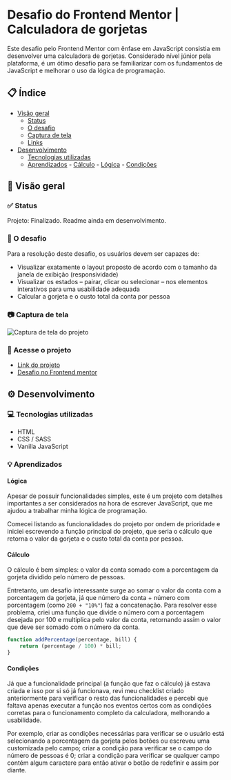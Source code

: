 # Desafio do Frontend Mentor | Calculadora de gorjetas

Este desafio pelo Frontend Mentor com ênfase em JavaScript consistia em desenvolver uma calculadora de gorjetas. Considerado nível júnior pela plataforma, é um ótimo desafio para se familiarizar com os fundamentos de JavaScript e melhorar o uso da lógica de programação.

## 📋 Índice

- [Visão geral](#-visão-geral)
    - [Status](#-status)
    - [O desafio](#-o-desafio)
    - [Captura de tela](#-captura-de-tela)
    - [Links](#-acesse-o-projeto)
- [Desenvolvimento](#-desenvolvimento)
    - [Tecnologias utilizadas](#-tecnologias-utilizadas)
    - [Aprendizados](#-aprendizados)
            - [Cálculo](#cálculo)
            - [Lógica](#lógica)
            - [Condições](#condições)

## 🔎 Visão geral

### ✅ Status

Projeto: Finalizado.
Readme ainda em desenvolvimento.

### 🏁 O desafio

Para a resolução deste desafio, os usuários devem ser capazes de:

* Visualizar exatamente o layout proposto de acordo com o tamanho da janela de exibição (responsividade)
* Visualizar os estados – pairar, clicar ou selecionar – nos elementos interativos para uma usabilidade adequada
* Calcular a gorjeta e o custo total da conta por pessoa

### 📷 Captura de tela

![Captura de tela do projeto](https://user-images.githubusercontent.com/72027449/170118302-e57610ac-e739-4376-b3e5-df825305e4d9.png)

### 🔗 Acesse o projeto

* [Link do projeto](https://leo-henrique.github.io/calculadora-de-gorjetas/)
* [Desafio no Frontend mentor](https://www.frontendmentor.io/challenges/tip-calculator-app-ugJNGbJUX)

## ⚙️ Desenvolvimento

### 💻 Tecnologias utilizadas

* HTML
* CSS / SASS
* Vanilla JavaScript

### 💡 Aprendizados

#### Lógica

Apesar de possuir funcionalidades simples, este é um projeto com detalhes importantes a ser considerados na hora de escrever JavaScript, que me ajudou a trabalhar minha lógica de programação. 

Comecei listando as funcionalidades do projeto por ondem de prioridade e iniciei escrevendo a função principal do projeto, que seria o cálculo que retorna o valor da gorjeta e o custo total da conta por pessoa.

#### Cálculo

O cálculo é bem simples: o valor da conta somado com a porcentagem da gorjeta dividido pelo número de pessoas.

Entretanto, um desafio interessante surge ao somar o valor da conta com a porcentagem da gorjeta, já que número da conta + número com porcentagem (como `200 + "10%"`) faz a concatenação. Para resolver esse problema, criei uma função que divide o número com a porcentagem desejada por 100 e multiplica pelo valor da conta, retornando assim o valor que deve ser somado com o número da conta.

```js
function addPercentage(percentage, bill) {
    return (percentage / 100) * bill;
}
```

#### Condições

Já que a funcionalidade principal (a função que faz o cálculo) já estava criada e isso por si só já funcionava, revi meu checklist criado anteriormente para verificar o resto das funcionalidades e percebi que faltava apenas executar a função nos eventos certos com as condições corretas para o funcionamento completo da calculadora, melhorando a usabilidade. 

Por exemplo, criar as condições necessárias para verificar se o usuário está selecionando a porcentagem da gorjeta pelos botões ou escreveu uma customizada pelo campo; criar a condição para verificar se o campo do número de pessoas é 0; criar a condição para verificar se qualquer campo contém algum caractere para então ativar o botão de redefinir e assim por diante.
